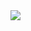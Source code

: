 <img src="https://img.shields.io/badge/Android-4284f2?style=social&logo=androidstudio&logoColor=3ddb85"/>
